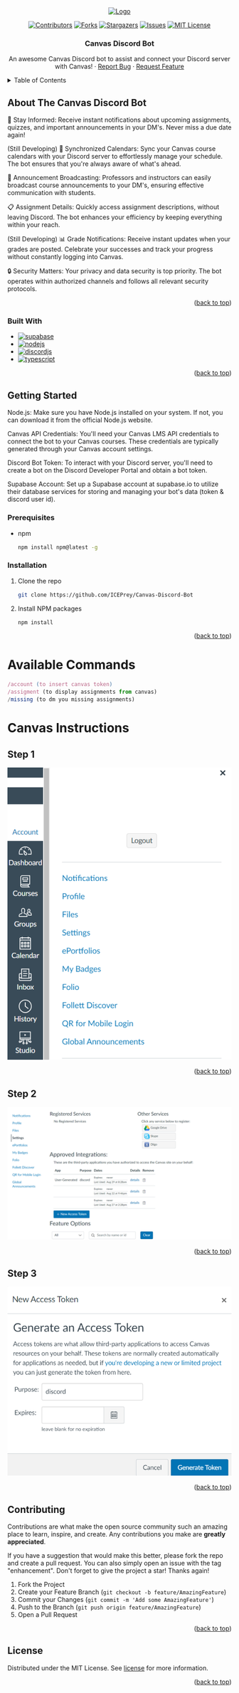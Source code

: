 <a name="readme-top"></a>
<br />

<div align="center">
  <a href="https://github.com/ICEPrey/Canvas-Discord-Bot">
    <img src="https://www.uab.edu/elearning/images/pictures/academic-technologies/logos/canvas.png" alt="Logo" width="288" height="288">
  </a>

[![Contributors][contributors-shield]][contributors-url]
[![Forks][forks-shield]][forks-url]
[![Stargazers][stars-shield]][stars-url]
[![Issues][issues-shield]][issues-url]
[![MIT License][license-shield]][license-url]

  <h3 align="center">Canvas Discord Bot</h3>

  <p align="center">
    An awesome Canvas Discord bot to assist and connect your Discord server with Canvas!
    ·
    <a href="https://github.com/ICEPrey/Canvas-Discord-Bot/issues">Report Bug</a>
    ·
    <a href="https://github.com/ICEPrey/Canvas-Discord-Bot/issues">Request Feature</a>
  </p>
</div>

<!-- TABLE OF CONTENTS -->
<details>
  <summary>Table of Contents</summary>
  <ol>
    <li>
      <a href="#about-the-canvas-discord-bot">About The Project</a>
      <ul>
        <li><a href="#built-with">Built With</a></li>
      </ul>
    </li>
    <li>
      <a href="#getting-started">Getting Started</a>
      <ul>
        <li><a href="#prerequisites">Prerequisites</a></li>
        <li><a href="#installation">Installation</a></li>
      </ul>
    </li>
    <li><a href="#canvas-instructions">Canvas Instructions</a></li>
    <li><a href="#contributing">Contributing</a></li>
    <li><a href="#license">License</a></li>
  </ol>
</details>

<!-- ABOUT THE PROJECT -->

## About The Canvas Discord Bot

🔔 Stay Informed: Receive instant notifications about upcoming assignments, quizzes, and important announcements in your DM's. Never miss a due date again!

(Still Developing) 📅 Synchronized Calendars: Sync your Canvas course calendars with your Discord server to effortlessly manage your schedule. The bot ensures that you're always aware of what's ahead.

📢 Announcement Broadcasting: Professors and instructors can easily broadcast course announcements to your DM's, ensuring effective communication with students.

📋 Assignment Details: Quickly access assignment descriptions, without leaving Discord. The bot enhances your efficiency by keeping everything within your reach.

(Still Developing) 📊 Grade Notifications: Receive instant updates when your grades are posted. Celebrate your successes and track your progress without constantly logging into Canvas.

🔒 Security Matters: Your privacy and data security is top priority. The bot operates within authorized channels and follows all relevant security protocols.

<p align="right">(<a href="#readme-top">back to top</a>)</p>

### Built With

-   [![supabase][supabase]][supabase-url]
-   [![nodejs][nodejs]][nodejs-url]
-   [![discordjs][discordjs]][discordjs-url]
-   [![typescript][typescript]][typescripturl]

<p align="right">(<a href="#readme-top">back to top</a>)</p>

<!-- GETTING STARTED -->

## Getting Started

Node.js: Make sure you have Node.js installed on your system. If not, you can download it from the official Node.js website.

Canvas API Credentials: You'll need your Canvas LMS API credentials to connect the bot to your Canvas courses. These credentials are typically generated through your Canvas account settings.

Discord Bot Token: To interact with your Discord server, you'll need to create a bot on the Discord Developer Portal and obtain a bot token.

Supabase Account: Set up a Supabase account at supabase.io to utilize their database services for storing and managing your bot's data (token & discord user id).

### Prerequisites

-   npm
    ```sh
    npm install npm@latest -g
    ```

### Installation

1. Clone the repo
    ```sh
    git clone https://github.com/ICEPrey/Canvas-Discord-Bot
    ```
2. Install NPM packages
    ```sh
    npm install
    ```

<p align="right">(<a href="#readme-top">back to top</a>)</p>

# Available Commands

```js
/account (to insert canvas token)
/assigment (to display assignments from canvas)
/missing (to dm you missing assignments)
```

# Canvas Instructions

## Step 1

![canvas1]

<p align="right">(<a href="#readme-top">back to top</a>)</p>

## Step 2

![canvas2]

<p align="right">(<a href="#readme-top">back to top</a>)</p>

## Step 3

![canvas3]

<p align="right">(<a href="#readme-top">back to top</a>)</p>

<!-- CONTRIBUTING -->

## Contributing

Contributions are what make the open source community such an amazing place to learn, inspire, and create. Any contributions you make are **greatly appreciated**.

If you have a suggestion that would make this better, please fork the repo and create a pull request. You can also simply open an issue with the tag "enhancement".
Don't forget to give the project a star! Thanks again!

1. Fork the Project
2. Create your Feature Branch (`git checkout -b feature/AmazingFeature`)
3. Commit your Changes (`git commit -m 'Add some AmazingFeature'`)
4. Push to the Branch (`git push origin feature/AmazingFeature`)
5. Open a Pull Request

<p align="right">(<a href="#readme-top">back to top</a>)</p>

## License

Distributed under the MIT License. See [license] for more information.

<p align="right">(<a href="#readme-top">back to top</a>)</p>

[contributors-shield]: https://img.shields.io/github/stars/ICEPrey/Canvas-Discord-Bot.svg?style=for-the-badge
[contributors-url]: https://github.com/ICEPrey/Canvas-Discord-Bot/graphs/contributors
[forks-shield]: https://img.shields.io/github/stars/ICEPrey/Canvas-Discord-Bot.svg?style=for-the-badge
[forks-url]: https://github.com/ICEPrey/Canvas-Discord-Bot/network/members
[stars-shield]: https://img.shields.io/github/stars/ICEPrey/Canvas-Discord-Bot.svg?style=for-the-badge
[stars-url]: https://github.com/ICEPrey/Canvas-Discord-Bot/stargazers
[issues-shield]: https://img.shields.io/github/stars/ICEPrey/Canvas-Discord-Bot.svg?style=for-the-badge
[issues-url]: https://github.com/ICEPrey/Canvas-Discord-Bot/issues
[license-shield]: https://img.shields.io/github/license/othneildrew/Best-README-Template.svg?style=for-the-badge
[license-url]: https://github.com/ICEPrey/Canvas-Discord-Bot/License.MD
[product-screenshot]: images/screenshot.png
[nodejs]: https://img.shields.io/badge/Node%20js-339933?style=for-the-badge&logo=nodedotjs&logoColor=white
[supabase]: https://img.shields.io/badge/Supabase-181818?style=for-the-badge&logo=supabase&logoColor=white
[discordjs]: https://img.shields.io/badge/Discord-5865F2?style=for-the-badge&logo=discord&logoColor=white
[nodejs-url]: https://nodejs.org/en
[supabase-url]: https://supabase.com/
[discordjs-url]: https://discord.js.org/
[canvas1]: images/canvas/canvasStep1.png
[canvas2]: images/canvas/canvasStep2.png
[canvas3]: images/canvas/canvasStep3.png
[license]: License.MD
[typescript]: https://img.shields.io/badge/typescript-%23007ACC.svg?style=for-the-badge&logo=typescript&logoColor=white
[typescripturl]: https://www.typescriptlang.org/

```

```
